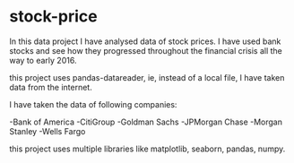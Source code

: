 # stock-price

In this data project I have analysed data of stock prices.
I have used bank stocks and see how they progressed throughout the financial crisis all the way to early 2016.

this project uses pandas-datareader, ie, instead of a local file, I have taken data from the internet.

I have taken the data of following companies:

-Bank of America
-CitiGroup
-Goldman Sachs
-JPMorgan Chase
-Morgan Stanley
-Wells Fargo

this project uses multiple libraries like matplotlib, seaborn, pandas, numpy.
